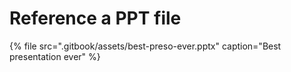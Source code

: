 # Reference a PPT file



{% file src=".gitbook/assets/best-preso-ever.pptx" caption="Best presentation ever" %}



